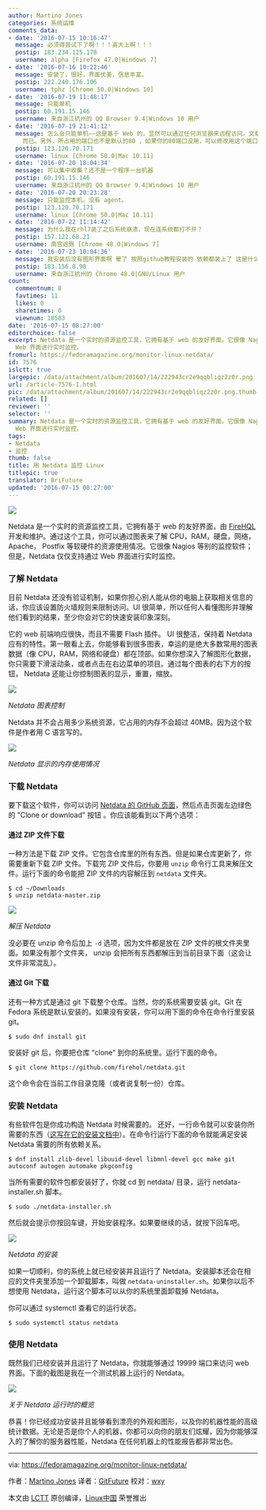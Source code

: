 ```yaml
---
author: Martino Jones
categories: 系统运维
comments_data:
- date: '2016-07-15 10:16:47'
  message: 必须得尝试下了啊！！！高大上啊！！！
  postip: 183.234.125.178
  username: alpha [Firefox 47.0|Windows 7]
- date: '2016-07-16 10:22:46'
  message: 安装了，很好，界面优美，信息丰富。
  postip: 222.240.176.106
  username: tphz [Chrome 50.0|Windows 10]
- date: '2016-07-19 11:48:17'
  message: 只能单机
  postip: 60.191.15.146
  username: 来自浙江杭州的 QQ Browser 9.4|Windows 10 用户
- date: '2016-07-19 21:41:12'
  message: 怎么会只能单机——这是基于 Web 的，显然可以通过任何浏览器来远程访问。文章中只是为了演示，才用了&nbsp;&nbsp;localhost
    而已。另外，所占用的端口也不是默认的80 ，如果你的80端口没用，可以修改用这个端口。有时候别的端口防火墙会挡住。
  postip: 123.120.70.171
  username: linux [Chrome 50.0|Mac 10.11]
- date: '2016-07-20 18:04:34'
  message: 可以集中收集？还不是一个程序一台机器
  postip: 60.191.15.146
  username: 来自浙江杭州的 QQ Browser 9.4|Windows 10 用户
- date: '2016-07-20 20:23:28'
  message: 只能监控本机。没有 agent。
  postip: 123.120.70.171
  username: linux [Chrome 50.0|Mac 10.11]
- date: '2016-07-22 11:14:42'
  message: 为什么我在rhl7装了之后系统崩溃，现在连系统都打不开？
  postip: 157.122.68.21
  username: 南宫迟殇 [Chrome 48.0|Windows 7]
- date: '2016-07-23 10:04:36'
  message: 我安装后没有图形界面啊 晕了 按照github教程安装的 依赖都装上了 这是什么意思？
  postip: 183.156.8.98
  username: 来自浙江杭州的 Chrome 48.0|GNU/Linux 用户
count:
  commentnum: 8
  favtimes: 11
  likes: 0
  sharetimes: 0
  viewnum: 18583
date: '2016-07-15 08:27:00'
editorchoice: false
excerpt: Netdata 是一个实时的资源监控工具，它拥有基于 web 的友好界面。它很像 Nagios 等别的监控软件；但是，Netdata 仅仅支持通过
  Web 界面进行实时监控。
fromurl: https://fedoramagazine.org/monitor-linux-netdata/
id: 7576
islctt: true
largepic: /data/attachment/album/201607/14/222943cr2e9qqbliqz2z0r.png
url: /article-7576-1.html
pic: /data/attachment/album/201607/14/222943cr2e9qqbliqz2z0r.png.thumb.jpg
related: []
reviewer: ''
selector: ''
summary: Netdata 是一个实时的资源监控工具，它拥有基于 web 的友好界面。它很像 Nagios 等别的监控软件；但是，Netdata 仅仅支持通过
  Web 界面进行实时监控。
tags:
- Netdata
- 监控
thumb: false
title: 用 Netdata 监控 Linux
titlepic: true
translator: BriFuture
updated: '2016-07-15 08:27:00'
---
```


![](/data/attachment/album/201607/14/222943cr2e9qqbliqz2z0r.png)


Netdata 是一个实时的资源监控工具，它拥有基于 web 的友好界面，由 [FireHQL](https://firehol.org/) 开发和维护。通过这个工具，你可以通过图表来了解 CPU，RAM，硬盘，网络，Apache， Postfix 等软硬件的资源使用情况。它很像 Nagios 等别的监控软件；但是，Netdata 仅仅支持通过 Web 界面进行实时监控。


### 了解 Netdata


目前 Netdata 还没有验证机制，如果你担心别人能从你的电脑上获取相关信息的话，你应该设置防火墙规则来限制访问。UI 很简单，所以任何人看懂图形并理解他们看到的结果，至少你会对它的快速安装印象深刻。


它的 web 前端响应很快，而且不需要 Flash 插件。 UI 很整洁，保持着 Netdata 应有的特性。第一眼看上去，你能够看到很多图表，幸运的是绝大多数常用的图表数据（像 CPU，RAM，网络和硬盘）都在顶部。如果你想深入了解图形化数据，你只需要下滑滚动条，或者点击在右边菜单的项目。通过每个图表的右下方的按钮， Netdata 还能让你控制图表的显示，重置，缩放。


![](/data/attachment/album/201607/14/222954f8vhjbozachsvcqj.png)


*Netdata 图表控制*


Netdata 并不会占用多少系统资源，它占用的内存不会超过 40MB。因为这个软件是作者用 C 语言写的。


![](/data/attachment/album/201607/14/222956p2is8n6o6gin8xxk.png)


*Netdata 显示的内存使用情况*


### 下载 Netdata


要下载这个软件，你可以访问 [Netdata 的 GitHub 页面](https://github.com/firehol/netdata)，然后点击页面左边绿色的 "Clone or download" 按钮 。你应该能看到以下两个选项：


#### 通过 ZIP 文件下载


一种方法是下载 ZIP 文件。它包含仓库里的所有东西。但是如果仓库更新了，你需要重新下载 ZIP 文件。下载完 ZIP 文件后，你要用 `unzip` 命令行工具来解压文件。运行下面的命令能把 ZIP 文件的内容解压到 `netdata` 文件夹。



```
$ cd ~/Downloads
$ unzip netdata-master.zip

```

![](/data/attachment/album/201607/14/223007wi34xl9l4njsigns.png)


*解压 Netdata*


没必要在 unzip 命令后加上 `-d` 选项，因为文件都是放在 ZIP 文件的根文件夹里面。如果没有那个文件夹， unzip 会把所有东西都解压到当前目录下面（这会让文件非常混乱）。


#### 通过 Git 下载


还有一种方式是通过 git 下载整个仓库。当然，你的系统需要安装 git。Git 在 Fedora 系统是默认安装的。如果没有安装，你可以用下面的命令在命令行里安装 git。



```
$ sudo dnf install git

```

安装好 git 后，你要把仓库 “clone” 到你的系统里。运行下面的命令。



```
$ git clone https://github.com/firehol/netdata.git

```

这个命令会在当前工作目录克隆（或者说复制一份）仓库。


### 安装 Netdata


有些软件包是你成功构造 Netdata 时候需要的。 还好，一行命令就可以安装你所需要的东西（[这写在它的安装文档中](https://github.com/firehol/netdata/wiki/Installation)）。在命令行运行下面的命令就能满足安装 Netdata 需要的所有依赖关系。



```
$ dnf install zlib-devel libuuid-devel libmnl-devel gcc make git autoconf autogen automake pkgconfig

```

当所有需要的软件包都安装好了，你就 cd 到 netdata/ 目录，运行 netdata-installer.sh 脚本。



```
$ sudo ./netdata-installer.sh

```

然后就会提示你按回车键，开始安装程序。如果要继续的话，就按下回车吧。


![](/data/attachment/album/201607/14/223009aus5zbeeo5kg7bss.png)


*Netdata 的安装*


如果一切顺利，你的系统上就已经安装并且运行了 Netdata。安装脚本还会在相应的文件夹里添加一个卸载脚本，叫做 `netdata-uninstaller.sh`。如果你以后不想使用 Netdata，运行这个脚本可以从你的系统里面卸载掉 Netdata。


你可以通过 systemctl 查看它的运行状态。



```
$ sudo systemctl status netdata

```

### 使用 Netdata


既然我们已经安装并且运行了 Netdata，你就能够通过 19999 端口来访问 web 界面。下面的截图是我在一个测试机器上运行的 Netdata。


![](/data/attachment/album/201607/14/223010g9wzwkk5jzx6ow94.png)


*关于 Netdata 运行时的概览*


恭喜！你已经成功安装并且能够看到漂亮的外观和图形，以及你的机器性能的高级统计数据。无论是否是你个人的机器，你都可以向你的朋友们炫耀，因为你能够深入的了解你的服务器性能，Netdata 在任何机器上的性能报告都非常出色。




---


via: <https://fedoramagazine.org/monitor-linux-netdata/>


作者：[Martino Jones](https://fedoramagazine.org/monitor-linux-netdata/) 译者：[GitFuture](https://github.com/GitFuture) 校对：[wxy](https://github.com/wxy)


本文由 [LCTT](https://github.com/LCTT/TranslateProject) 原创编译，[Linux中国](https://linux.cn/) 荣誉推出